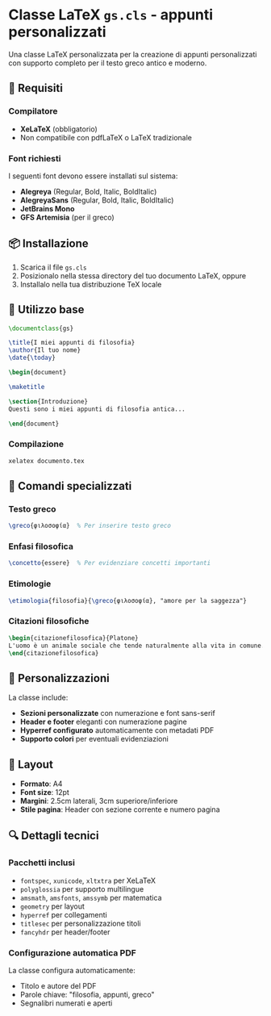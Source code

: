# Classe LaTeX `gs.cls` - appunti personalizzati

Una classe LaTeX personalizzata per la creazione di appunti personalizzati con supporto completo per il testo greco antico e moderno.

## 🔧 Requisiti

### Compilatore
- **XeLaTeX** (obbligatorio)
- Non compatibile con pdfLaTeX o LaTeX tradizionale

### Font richiesti
I seguenti font devono essere installati sul sistema:
- **Alegreya** (Regular, Bold, Italic, BoldItalic)
- **AlegreyaSans** (Regular, Bold, Italic, BoldItalic)  
- **JetBrains Mono**
- **GFS Artemisia** (per il greco)

## 📦 Installazione

1. Scarica il file `gs.cls`
2. Posizionalo nella stessa directory del tuo documento LaTeX, oppure
3. Installalo nella tua distribuzione TeX locale

## 🚀 Utilizzo base

```latex
\documentclass{gs}

\title{I miei appunti di filosofia}
\author{Il tuo nome}
\date{\today}

\begin{document}

\maketitle

\section{Introduzione}
Questi sono i miei appunti di filosofia antica...

\end{document}
```

### Compilazione
```bash
xelatex documento.tex
```

## 📝 Comandi specializzati

### Testo greco
```latex
\greco{φιλοσοφία}  % Per inserire testo greco
```

### Enfasi filosofica
```latex
\concetto{essere}  % Per evidenziare concetti importanti
```

### Etimologie
```latex
\etimologia{filosofia}{\greco{φιλοσοφία}, "amore per la saggezza"}
```

### Citazioni filosofiche
```latex
\begin{citazionefilosofica}{Platone}
L'uomo è un animale sociale che tende naturalmente alla vita in comune.
\end{citazionefilosofica}
```

## 🎨 Personalizzazioni

La classe include:
- **Sezioni personalizzate** con numerazione e font sans-serif
- **Header e footer** eleganti con numerazione pagine
- **Hyperref configurato** automaticamente con metadati PDF
- **Supporto colori** per eventuali evidenziazioni

## 📐 Layout

- **Formato**: A4
- **Font size**: 12pt
- **Margini**: 2.5cm laterali, 3cm superiore/inferiore
- **Stile pagina**: Header con sezione corrente e numero pagina

## 🔍 Dettagli tecnici

### Pacchetti inclusi
- `fontspec`, `xunicode`, `xltxtra` per XeLaTeX
- `polyglossia` per supporto multilingue
- `amsmath`, `amsfonts`, `amssymb` per matematica
- `geometry` per layout
- `hyperref` per collegamenti
- `titlesec` per personalizzazione titoli
- `fancyhdr` per header/footer

### Configurazione automatica PDF
La classe configura automaticamente:
- Titolo e autore del PDF
- Parole chiave: "filosofia, appunti, greco"
- Segnalibri numerati e aperti
